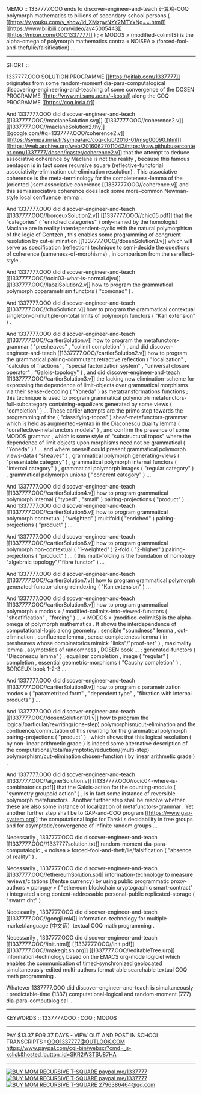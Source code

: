 MEMO :: 1337777.OOO ends to discover-engineer-and-teach 计算鸡-COQ polymorph mathematics to billions of secondary-school persons ( [[https://v.youku.com/v_show/id_XMzgwNzY2MTYxNg==.html]] [[https://www.bilibili.com/video/av45005443]] [[https://mixer.com/OOO1337777]] ) ; « MODOS » (modified-colimitS) is the alpha-omega of polymorph mathematics contra « NOISEA » (forced-fool-and-theft/lie/falsification) ...

-----

SHORT ::

  1337777.OOO SOLUTION PROGRAMME [[https://gitlab.com/1337777]] originates from some random-moment dia-para-computalogical discovering-engineering-and-teaching of some convergence of the DOSEN PROGRAMME [[http://www.mi.sanu.ac.rs/~kosta]] along the COQ PROGRAMME [[https://coq.inria.fr]] .

  And 1337777.OOO did discover-engineer-and-teach [[1337777.OOO//maclaneSolution.svg]] [[1337777.OOO//coherence2.v]] [[1337777.OOO//maclaneSolution2.thy]] [[google.com/#q=1337777.OOO/coherence2.v]] [[https://sympa.inria.fr/sympa/arc/coq-club/2016-01/msg00090.html]] [[https://web.archive.org/web/20160627011042/https://raw.githubusercontent.com/1337777/dosen/master/coherence2.v]] that the attempt to deduce associative coherence by Maclane is not the reality , because this famous pentagon is in fact some recursive square (reflective-functorial associativity-elimination cut-elimination resolution) . This associative coherence is the meta-terminology for the completeness-lemma of the (oriented-)semiassociative coherence [[1337777.OOO//coherence.v]] and this semiassociative coherence does lack some more-common Newman-style local confluence lemma .

  And 1337777.OOO did discover-engineer-and-teach [[1337777.OOO//borceuxSolution2.v]] [[1337777.OOO//chic05.pdf]] that the "categories" ( "enriched categories" ) only-named by the homologist Maclane are in reality interdependent-cyclic with the natural polymorphism of the logic of Gentzen , this enables some programming of congruent resolution by cut-elimination [[1337777.OOO//dosenSolution3.v]] which will serve as specification (reflection) technique to semi-decide the questions of coherence (sameness-of-morphisms) , in comparison from the ssreflect-style .

  And 1337777.OOO did discover-engineer-and-teach [[1337777.OOO//ocic03-what-is-normal.djvu]] [[1337777.OOO//laoziSolution2.v]] how to program the grammatical polymorph coparametrism functors ( "comonad" ) .

  And 1337777.OOO did discover-engineer-and-teach [[1337777.OOO//chuSolution.v]] how to program the grammatical contextual singleton-or-multiple-or-total limits of polymorph functors ( "Kan extension" ) .

  And 1337777.OOO did discover-engineer-and-teach [[1337777.OOO//cartierSolution.v]] how to program the metafunctors-grammar ( "presheaves" , "colimit completion" ) , and did discover-engineer-and-teach [[1337777.OOO//cartierSolution2.v]] how to program the grammatical pairing-commutant retractive reflection ( "localization" , "calculus of fractions" , "special factorization system" , "universal closure operator" , "Galois-topology" ) , and did discover-engineer-and-teach [[1337777.OOO//cartierSolution3.v]] the lacking new elimination-scheme for expressing the dependence of limit-objects over grammatical morphisms via their sense-decoding ( "Yoneda" ) as metatransformations functions ; this technique is used to program grammatical polymorph metafunctors-full-subcategory containing-equalizers generated by some views ( "completion" ) ... These earlier attempts are the primo step towards the programming of the ( "classifying-topos" ) sheaf-metafunctors-grammar which is held as augmented-syntax in the Diaconescu duality lemma ( "coreflective-metafunctors models" ) , and confirm the presence of some MODOS grammar , which is some style of "substructural topos" where the dependence of limit objects upon morphisms need not be grammatical ( "Yoneda" ) ! ... and where oneself could present grammatical polymorph views-data ( "sheaves" ) , grammatical polymorph generating-views ( "presentable category" ) , grammatical polymorph internal functors ( "internal category" ) , grammatical polymorph images ( "regular category" ) , grammatical polymorph unions ( "coherent category" ) ...

  And 1337777.OOO did discover-engineer-and-teach [[1337777.OOO//cartierSolution4.v]] how to program grammatical polymorph internal ( "typed" , "small" ) pairing-projections ( "product" ) ... And 1337777.OOO did discover-engineer-and-teach [[1337777.OOO//cartierSolution5.v]] how to program grammatical polymorph contextual ( "weighted" ) multifold ( "enriched" ) pairing-projections ( "product" ) ...

  And 1337777.OOO did discover-engineer-and-teach [[1337777.OOO//cartierSolution6.v]] how to program grammatical polymorph non-contextual ( "1-weighted" ) 2-fold ( "2-higher" ) pairing-projections ( "product" ) ... ( this multi-folding is the foundation of homotopy "algebraic topology"/"fibre functor" ) ...

  And 1337777.OOO did discover-engineer-and-teach [[1337777.OOO//cartierSolution7.v]] how to program grammatical polymorph generated-functor-along-reindexing ( "Kan extension" ) ...

  And 1337777.OOO did discover-engineer-and-teach [[1337777.OOO//cartierSolution8.v]] how to program grammatical polymorph « modos » / modified-colimits-into-viewed-functors ( "sheafification" , "forcing" ) ... « MODOS » (modified-colimitS) is the alpha-omega of polymorph mathematics . It shows the interdependence of computational-logic along geometry : sensible "soundness" lemma , cut-elimination , confluence lemma , sense-completeness lemma ( in presheaves whose combinatorics mimick "links"/"proof-net" ) , maximality lemma , asymptotics of randomness , DOSEN book ... ; generated-functors ( "Diaconescu lemma" ) , equalizer completion ,  image ( "regular" ) completion , essential geometric-morphisms ( "Cauchy completion" ) , BORCEUX book 1-2-3 ...

  And 1337777.OOO did discover-engineer-and-teach [[1337777.OOO//cartierSolution9.v]] how to program « parametrization modos » ( "parametrized form" , "dependent type" , "fibration with internal products" ) ...
  
  And 1337777.OOO did discover-engineer-and-teach [[1337777.OOO//dosenSolution101.v]] how to program the logical/particular/rewriting/(one-step) polymorphism/cut-elimination and the confluence/commutation of this rewriting for the grammatical polymorph pairing-projections ( "product" ) , which shows that this logical resolution ( by non-linear arithmetic grade ) is indeed some alternative description of the computational/total/asymptotic/reduction/(multi-step) polymorphism/cut-elimination chosen-function ( by linear arithmetic grade ) .

  And 1337777.OOO did discover-engineer-and-teach [[1337777.OOO//aignerSolution.v]] [[1337777.OOO//ocic04-where-is-combinatorics.pdf]] that the Galois-action for the counting-modulo ( "symmetry groupoid action" ) , is in fact some instance of reversible polymorph metafunctors . Another further step shall be resolve whether these are also some instance of localization of metafunctors-grammar . Yet another further step shall be to GAP-and-COQ program [[https://www.gap-system.org]] the computational logic for Tarski's decidability in free groups and for asymptotic/convergence of infinite random groups ...

  Necessarily , 1337777.OOO did discover-engineer-and-teach [[1337777.OOO//1337777solution.txt]] random-moment dia-para-computalogic , « noisea » forced-fool-and-theft/lie/falsification ( "absence of reality" ) .

  Necessarily , 1337777.OOO did discover-engineer-and-teach [[1337777.OOO//ethereumSolution.sol]] information-technology to measure reviews/citations (¢entse currency) by using public programmatic proxy-authors « pprogxy » ( "ethereum blockchain cryptographic smart-contract" ) integrated along content-addressable personal-public replicated-storage ( "swarm dht" ) .

  Necessarily , 1337777.OOO did discover-engineer-and-teach [[1337777.OOO//gongji.ml4]] information-technology for multiple-market/language (中文话）textual COQ math programming .

  Necessarily , 1337777.OOO did discover-engineer-and-teach [[1337777.OOO//init.html]] [[1337777.OOO//init.pdf]] [[1337777.OOO//makegit.sh.org]] [[1337777.OOO//editableTree.urp]] information-technology based on the EMACS org-mode logiciel which enables the communication of timed-synchronized geolocated simultaneously-edited multi-authors format-able searchable textual COQ math programming .

  Whatever 1337777.OOO did discover-engineer-and-teach is simultaneously : predictable-time (1337) computational-logical and random-moment (777) dia-para-computalogical ...

-----

KEYWORDS :: 1337777.OOO ; COQ ; MODOS

-----

PAY $13.37 FOR 37 DAYS - VIEW OUT AND POST IN SCHOOL TRANSCRIPTS : OOO1337777@OUTLOOK.COM 
https://www.paypal.com/cgi-bin/webscr?cmd=_s-xclick&hosted_button_id=SKR2W3TSU87HA

-----

[![BUY MOM RECURSIVE T-SQUARE paypal.me/1337777](./recursive_t-square_front.png "BUY MOM RECURSIVE T-SQUARE paypal.me/1337777")](https://paypal.me/1337777) [![BUY MOM RECURSIVE T-SQUARE paypal.me/1337777](./recursive_t-square_back.png "BUY MOM RECURSIVE T-SQUARE paypal.me/1337777")](https://paypal.me/1337777) [![BUY MOM RECURSIVE T-SQUARE 2796386464@qq.com](./wechatpay.png "BUY MOM RECURSIVE T-SQUARE paypal.me/1337777")](mailto:2796386464@qq.com)

